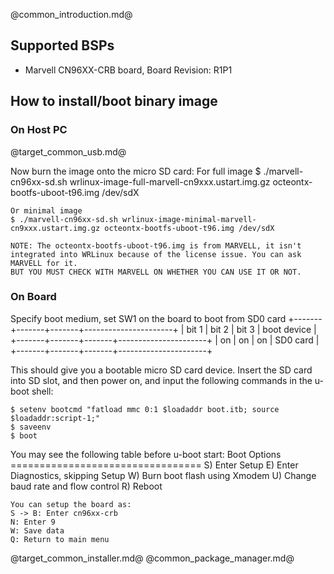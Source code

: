 @common_introduction.md@
## Supported BSPs
- Marvell CN96XX-CRB board, Board Revision: R1P1

## How to install/boot binary image

### On Host PC
@target_common_usb.md@

Now burn the image onto the micro SD card:
    For full image
    $ ./marvell-cn96xx-sd.sh wrlinux-image-full-marvell-cn9xxx.ustart.img.gz octeontx-bootfs-uboot-t96.img /dev/sdX

    Or minimal image
    $ ./marvell-cn96xx-sd.sh wrlinux-image-minimal-marvell-cn9xxx.ustart.img.gz octeontx-bootfs-uboot-t96.img /dev/sdX

    NOTE: The octeontx-bootfs-uboot-t96.img is from MARVELL, it isn't
    integrated into WRLinux because of the license issue. You can ask MARVELL for it.
    BUT YOU MUST CHECK WITH MARVELL ON WHETHER YOU CAN USE IT OR NOT.

### On Board
Specify boot medium, set SW1 on the board to boot from SD0 card
  +-------+-------+-------+----------------------+
  | bit 1 | bit 2 | bit 3 |      boot device     |
  +-------+-------+-------+----------------------+
  |  on   |  on   |  on   |       SD0 card       |
  +-------+-------+-------+----------------------+

This should give you a bootable micro SD card device. Insert the SD card into
SD slot, and then power on, and input the following commands in the u-boot shell:

    $ setenv bootcmd "fatload mmc 0:1 $loadaddr boot.itb; source $loadaddr:script-1;"
    $ saveenv
    $ boot


You may see the following table before u-boot start:
    Boot Options
    =================================
    S) Enter Setup
    E) Enter Diagnostics, skipping Setup
    W) Burn boot flash using Xmodem
    U) Change baud rate and flow control
    R) Reboot

    You can setup the board as:
    S -> B: Enter cn96xx-crb
    N: Enter 9
    W: Save data
    Q: Return to main menu

@target_common_installer.md@
@common_package_manager.md@
